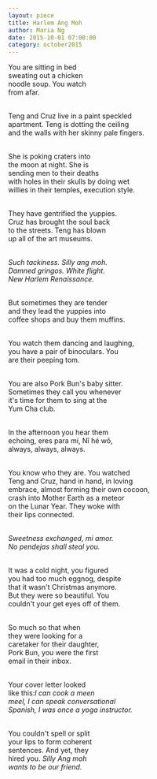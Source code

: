 ```yaml
---
layout: piece
title: Harlem Ang Moh
author: Maria Ng
date: 2015-10-01 07:00:00
category: october2015
---
```

You are sitting in bed<br>
sweating out a chicken <br>
noodle soup. You watch <br>
from afar.<br><br>

Teng and Cruz live in a paint speckled<br>
apartment. Teng is dotting the ceiling <br>
and the walls with her skinny pale fingers.<br><br>

She is poking craters into<br>
the moon at night. She is<br>
sending men to their deaths<br>
with holes in their skulls by doing wet <br>
willies in their temples, execution style.<br><br>

They have gentrified the yuppies.<br>
Cruz has brought the soul back<br>
to the streets. Teng has blown<br>
up all of the art museums.<br><br>

<i>Such tackiness. Silly ang moh.<br>
Damned gringos. White flight.<br>
New Harlem Renaissance.</i><br><br>

But sometimes they are tender<br>
and they lead the yuppies into <br>
coffee shops and buy them muffins.<br><br>

You watch them dancing and laughing, <br>
you have a pair of binoculars. You<br>
are their peeping tom.  <br><br>

You are also Pork Bun's baby sitter.<br>
Sometimes they call you whenever<br>
it's time for them to sing at the<br>
Yum Cha club. <br><br>

In the afternoon you hear them<br>
echoing, eres para mí, Nǐ hé wǒ,<br>
always, always, always.<br><br>

You know who they are. You watched <br>
Teng and Cruz, hand in hand, in loving<br>
 embrace, almost forming their own cocoon,<br>
 crash into Mother Earth as a meteor <br>
on the Lunar Year.  They woke with <br>
their lips connected.<br><br>

<i>Sweetness exchanged, mi amor.<br>
No pendejas shall steal you.</i><br><br>

It was a cold night, you figured <br>
you had too much eggnog, despite<br>
that it wasn't Christmas anymore. <br>
But they were so beautiful. You <br>
couldn't your get eyes off of them. <br><br>

So much so that when<br>
 they were looking for a<br>
 caretaker for their daughter,<br>
Pork Bun, you were the first<br>
email in their inbox.<br><br>

Your cover letter looked <br>
like this:<i>I can cook a meen<br>
meel, I can speak conversational<br>
Spanish, I was once a yoga instructor.</i><br><br>

You couldn't spell or split<br>
your lips to form coherent<br>
sentences. And yet, they<br>
hired you. <i>Silly Ang moh<br>
wants to be our friend.</i>